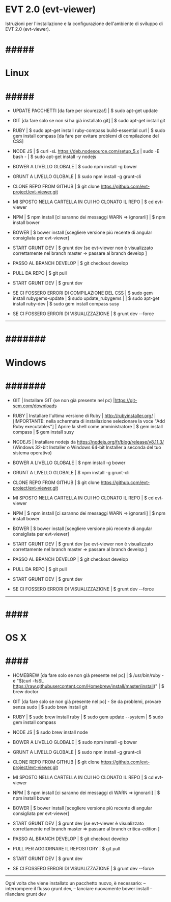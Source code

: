 EVT 2.0 (evt-viewer)
====================

Istruzioni per l'installazione e la configurazione dell'ambiente di sviluppo di EVT 2.0 (evt-viewer).

# ##### #
# Linux #
# ##### #

* UPDATE PACCHETTI [da fare per sicurezza!]
| $ sudo apt-get update

* GIT [da fare solo se non si ha già installato git]
| $ sudo apt-get install git

* RUBY
| $ sudo apt-get install ruby-compass build-essential curl
| $ sudo gem install compass [da fare per evitare problemi di compilazione del CSS]

* NODE JS
| $ curl -sL https://deb.nodesource.com/setup_5.x | sudo -E bash -
| $ sudo apt-get install -y nodejs

* BOWER A LIVELLO GLOBALE
| $ sudo npm install -g bower

* GRUNT A LIVELLO GLOBALE
| $ sudo npm install -g grunt-cli 

* CLONE REPO FROM GITHUB
| $ git clone https://github.com/evt-project/evt-viewer.git

* MI SPOSTO NELLA CARTELLA IN CUI HO CLONATO IL REPO
| $ cd evt-viewer

* NPM
| $ npm install [ci saranno dei messaggi WARN => ignorarli]
| $ npm install bower

* BOWER 
| $ bower install [scegliere versione più recente di angular consigliata per evt-viewer]

* START GRUNT DEV
| $ grunt dev [se evt-viewer non è visualizzato correttamente nel branch master => passare al branch develop ]

* PASSO AL BRANCH DEVELOP 
| $ git checkout develop

* PULL DA REPO
| $ git pull

* START GRUNT DEV
| $ grunt dev



* SE CI FOSSERO ERRORI DI COMPILAZIONE DEL CSS
| $ sudo gem install rubygems-update
| $ sudo update_rubygems
|
| $ sudo apt-get install ruby-dev
| $ sudo gem install compass susy

* SE CI FOSSERO ERRORI DI VISUALIZZAZIONE
| $ grunt dev --force

* *********************** *

# ####### #
# Windows #
# ####### #

* GIT 
| Installare GIT (se non già presente nel pc)
|https://git-scm.com/downloads

* RUBY
| Installare l'ultima versione di Ruby 
| http://rubyinstaller.org/
|[IMPORTANTE: nella schermata di installazione selezionare la voce "Add Ruby executables"]
| Aprire la shell come amministratore
| $ gem install compass
| $ gem install susy

* NODEJS
| Installare nodejs da https://nodejs.org/fr/blog/release/v8.11.3/ (Windows 32-bit Installer o Windows 64-bit Installer a seconda del tuo sistema operativo)

* BOWER A LIVELLO GLOBALE
| $ npm install -g bower 

* GRUNT A LIVELLO GLOBALE
| $ npm install -g grunt-cli

* CLONE REPO FROM GITHUB
| $ git clone https://github.com/evt-project/evt-viewer.git

* MI SPOSTO NELLA CARTELLA IN CUI HO CLONATO IL REPO
| $ cd evt-viewer

* NPM
| $ npm install [ci saranno dei messaggi WARN => ignorarli]
| $ npm install bower

* BOWER 
| $ bower install [scegliere versione più recente di angular consigliata per evt-viewer]

* START GRUNT DEV
| $ grunt dev [se evt-viewer non è visualizzato correttamente nel branch master => passare al branch develop ]

* PASSO AL BRANCH DEVELOP 
| $ git checkout develop

* PULL DA REPO
| $ git pull

* START GRUNT DEV
| $ grunt dev



* SE CI FOSSERO ERRORI DI VISUALIZZAZIONE
| $ grunt dev --force

* *********************** *

# #### #
# OS X #
# #### #

* HOMEBREW [da fare solo se non già presente nel pc]
| $ /usr/bin/ruby -e "$(curl -fsSL https://raw.githubusercontent.com/Homebrew/install/master/install)" 
| $ brew doctor

* GIT [da fare solo se non già presente nel pc] - Se da problemi, provare senza sudo
| $ sudo brew install git

* RUBY
| $ sudo brew install ruby
| $ sudo gem update --system
| $ sudo gem install compass

* NODE JS
| $ sudo brew install node

* BOWER A LIVELLO GLOBALE
| $ sudo npm install -g bower

* GRUNT A LIVELLO GLOBALE
| $ sudo npm install -g grunt-cli 

* CLONE REPO FROM GITHUB
| $ git clone https://github.com/evt-project/evt-viewer.git

* MI SPOSTO NELLA CARTELLA IN CUI HO CLONATO IL REPO
| $ cd evt-viewer

* NPM
| $ npm install [ci saranno dei messaggi di WARN => ignorarli]
| $ npm install bower

* BOWER 
| $ bower install [scegliere versione più recente di angular consigliata per evt-viewer]

* START GRUNT DEV
| $ grunt dev [se evt-viewer è visualizzato correttamente nel branch master => passare al branch critica-edition ]

* PASSO AL BRANCH DEVELOP 
| $ git checkout develop

* PULL PER AGGIORNARE IL REPOSITORY
| $ git pull

* START GRUNT DEV
| $ grunt dev


* SE CI FOSSERO ERRORI DI VISUALIZZAZIONE
| $ grunt dev --force

* *********************** *

Ogni volta che viene installato un pacchetto nuovo, è necessario:
– interrompere il flusso grunt dev, 
– lanciare nuovamente bower install
– rilanciare grunt dev
